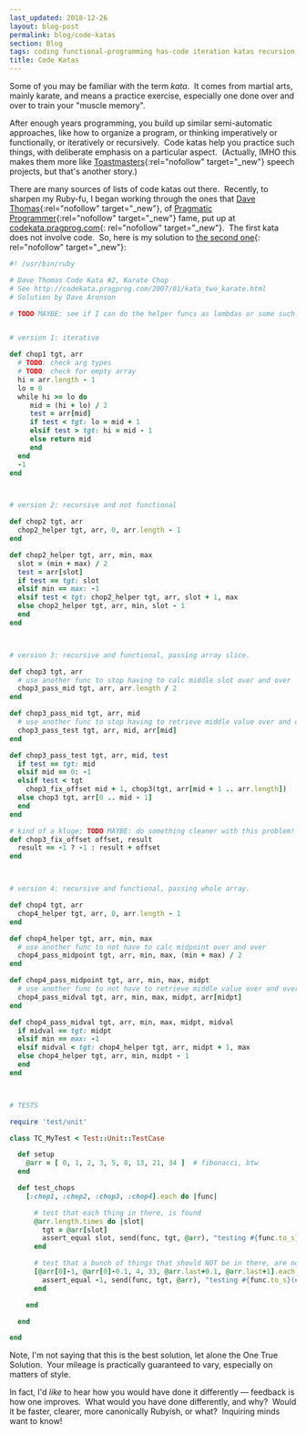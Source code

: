 ```yaml
---
last_updated: 2018-12-26
layout: blog-post
permalink: blog/code-katas
section: Blog
tags: coding functional-programming has-code iteration katas recursion ruby tests
title: Code Katas
---
```


Some of you may be familiar with the term _kata_.&nbsp;
It comes from martial arts, mainly karate,
and means a practice exercise,
especially one done over and over to train your "muscle memory".

After enough years programming, you build up similar semi-automatic approaches,
like how to organize a program,
or thinking imperatively or functionally,
or iteratively or recursively.&nbsp;
Code katas help you practice such things,
with deliberate emphasis on a particular aspect.&nbsp;
(Actually, IMHO this makes them more like
[Toastmasters](http://www.toastmasters.org/){:rel="nofollow" target="_new"}
speech projects, but that's another story.)

There are many sources of lists of code katas out there.&nbsp;
Recently, to sharpen my Ruby-fu, I began working through the ones that
[Dave Thomas](http://pragdave.pragprog.com){:rel="nofollow" target="_new"},
of
[Pragmatic Programmer](http://www.pragprog.com/){:rel="nofollow" target="_new"}
fame, put up at
[codekata.pragprog.com](http://codekata.pragprog.com/){:
  rel="nofollow" target="_new"}.&nbsp;
The first kata does not involve code.&nbsp;
So, here is my solution to
[the second one](http://codekata.pragprog.com/2007/01/kata_two_karate.html){:
  rel="nofollow" target="_new"}:

```ruby
#! /usr/bin/ruby

# Dave Thomas Code Kata #2, Karate Chop
# See http://codekata.pragprog.com/2007/01/kata_two_karate.html
# Solution by Dave Aronson

# TODO MAYBE: see if I can do the helper funcs as lambdas or some such....


# version 1: iterative

def chop1 tgt, arr
  # TODO: check arg types
  # TODO: check for empty array
  hi = arr.length - 1
  lo = 0
  while hi >= lo do
     mid = (hi + lo) / 2
     test = arr[mid]
     if test < tgt: lo = mid + 1
     elsif test > tgt: hi = mid - 1
     else return mid
     end
  end
  -1
end



# version 2: recursive and not functional

def chop2 tgt, arr
  chop2_helper tgt, arr, 0, arr.length - 1
end

def chop2_helper tgt, arr, min, max
  slot = (min + max) / 2
  test = arr[slot]
  if test == tgt: slot
  elsif min == max: -1
  elsif test < tgt: chop2_helper tgt, arr, slot + 1, max
  else chop2_helper tgt, arr, min, slot - 1
  end
end



# version 3: recursive and functional, passing array slice.

def chop3 tgt, arr
  # use another func to stop having to calc middle slot over and over
  chop3_pass_mid tgt, arr, arr.length / 2
end

def chop3_pass_mid tgt, arr, mid
  # use another func to stop having to retrieve middle value over and over
  chop3_pass_test tgt, arr, mid, arr[mid]
end

def chop3_pass_test tgt, arr, mid, test
  if test == tgt: mid
  elsif mid == 0: -1
  elsif test < tgt
    chop3_fix_offset mid + 1, chop3(tgt, arr[mid + 1 .. arr.length])
  else chop3 tgt, arr[0 .. mid - 1]
  end
end

# kind of a kluge; TODO MAYBE: do something cleaner with this problem!
def chop3_fix_offset offset, result
  result == -1 ? -1 : result + offset
end



# version 4: recursive and functional, passing whole array.

def chop4 tgt, arr
  chop4_helper tgt, arr, 0, arr.length - 1
end

def chop4_helper tgt, arr, min, max
  # use another func to not have to calc midpoint over and over
  chop4_pass_midpoint tgt, arr, min, max, (min + max) / 2
end

def chop4_pass_midpoint tgt, arr, min, max, midpt
  # use another func to not have to retrieve middle value over and over
  chop4_pass_midval tgt, arr, min, max, midpt, arr[midpt]
end

def chop4_pass_midval tgt, arr, min, max, midpt, midval
  if midval == tgt: midpt
  elsif min == max: -1
  elsif midval < tgt: chop4_helper tgt, arr, midpt + 1, max
  else chop4_helper tgt, arr, min, midpt - 1
  end
end



# TESTS

require 'test/unit'

class TC_MyTest < Test::Unit::TestCase

  def setup
    @arr = [ 0, 1, 2, 3, 5, 8, 13, 21, 34 ]  # fibonacci, btw
  end

  def test_chops
    [:chop1, :chop2, :chop3, :chop4].each do |func|

      # test that each thing in there, is found
      @arr.length.times do |slot|
        tgt = @arr[slot]
        assert_equal slot, send(func, tgt, @arr), "testing #{func.to_s}(#{tgt})"
      end

      # test that a bunch of things that should NOT be in there, are not found
      [@arr[0]-1, @arr[0]-0.1, 4, 33, @arr.last+0.1, @arr.last+1].each do |tgt|
        assert_equal -1, send(func, tgt, @arr), "testing #{func.to_s}(#{tgt})"
      end

    end

  end

end
```

Note, I'm not saying that this is the best solution,
let alone the One True Solution.&nbsp;
Your mileage is practically guaranteed to vary, especially on matters of style.

In fact, I'd _like_ to hear how you would have done it differently &mdash;
feedback is how one improves.&nbsp;
What would you have done differently, and why?&nbsp;
Would it be faster, clearer, more canonically Rubyish, or what?&nbsp;
Inquiring minds want to know!
